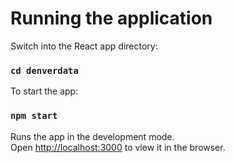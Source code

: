 # Running the application

Switch into the React app directory:

### `cd denverdata`

To start the app:

### `npm start`

Runs the app in the development mode.\
Open [http://localhost:3000](http://localhost:3000) to view it in the browser.
